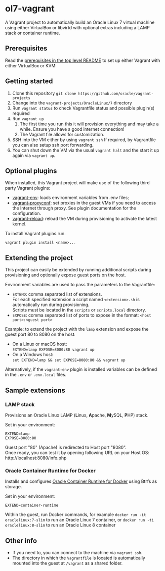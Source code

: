 # ol7-vagrant

A Vagrant project to automatically build an Oracle Linux 7 virtual machine using either VirtualBox or libvirtd with optional extras including a LAMP stack or container runtime.

## Prerequisites

Read the [prerequisites in the top level README](../../README.md#prerequisites) to set up either Vagrant with either VirtualBox or KVM

## Getting started

1. Clone this repository `git clone https://github.com/oracle/vagrant-projects`
1. Change into the `vagrant-projects/OracleLinux/7` directory
1. Run `vagrant status` to check Vagrantfile status and possible plugin(s) required
1. Run `vagrant up`
   1. The first time you run this it will provision everything and may take a while. Ensure you have a good internet connection!
   1. The Vagrant file allows for customization.
1. SSH into the VM either by using `vagrant ssh`
   If required, by Vagrantfile you can also setup ssh port forwarding.
1. You can shut down the VM via the usual `vagrant halt` and the start it up again via `vagrant up`.

## Optional plugins

When installed, this Vagrant project will make use of the following third party Vagrant plugins:

- [vagrant-env](https://github.com/gosuri/vagrant-env): loads environment
variables from .env files;
- [vagrant-proxyconf](https://github.com/tmatilai/vagrant-proxyconf): set
proxies in the guest VMs if you need to access the Internet through proxy. See
plugin documentation for the configuration.
- [vagrant-reload](https://github.com/aidanns/vagrant-reload): reload the VM
during provisioning to activate the latest kernel.

To install Vagrant plugins run:

```shell
vagrant plugin install <name>...
```

## Extending the project

This project can easily be extended by running additional scripts during provisioning and optionally expose guest ports on the host.

Environment variables are used to pass the parameters to the Vagrantfile:

- `EXTEND`: comma separated list of extensions.  
   For each specified extension a script named `<extension>.sh` is automatically run during provisioning.  
   Scripts must be located in the `scripts` or `scripts.local` directory.
- `EXPOSE`: comma separated list of ports to expose in the format: `<host port>:<guest port>`

Example: to extend the project with the `lamp` extension and expose the guest port 80 to 8080 on the host:

- On a Linux or macOS host:  
   `EXTEND=lamp EXPOSE=8080:80 vagrant up`
- On a Windows host:  
   `set EXTEND=lamp && set EXPOSE=8080:80 && vagrant up`

Alternatively, if the `vagrant-env` plugin is installed variables can be defined in the `.env` or `.env.local` files.

## Sample extensions

### LAMP stack

Provisions an Oracle Linux LAMP (**L**inux, **A**pache, **M**ySQL, **P**HP) stack.

Set in your environment:

```shell
EXTEND=lamp
EXPOSE=8080:80
```

Guest port "80" (Apache) is redirected to Host port "8080".  
Once ready, you can test it by opening following URL on your Host OS: http://localhost:8080/info.php

### Oracle Container Runtime for Docker

Installs and configures [Oracle Container Runtime for Docker](https://docs.oracle.com/en/operating-systems/oracle-linux/docker/) using Btrfs as storage.

Set in your environment:

```shell
EXTEND=container-runtime
```

Within the guest, run Docker commands, for example `docker run -it oraclelinux:7-slim` to run an Oracle Linux 7 container, or `docker run -ti oraclelinux:8-slim` to run an Oracle Linux 8 container

## Other info

- If you need to, you can connect to the machine via `vagrant ssh`.
- The directory in which the `Vagrantfile` is located is automatically mounted into the guest at `/vagrant` as a shared folder.
